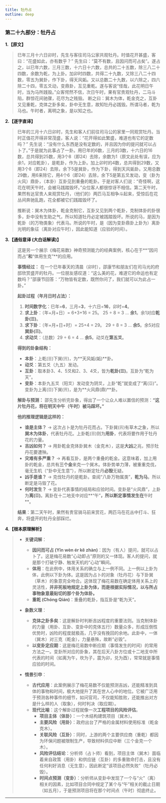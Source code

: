 ```yaml
---
title: 牡丹占
outline: deep
---
```

  
### **第二十九部分：牡丹占**

**1.【原文】**
> 巳年三月十六日卯时，先生与客往司马公家共观牡丹。时值花开甚盛，客曰：“花盛如此，亦有数乎？”
> 先生曰：“莫不有数，且因问而可占矣”。遂占之，以巳年六数，三月三数，十六日十六数，总共的二十五数，除三八二十四数，余数为乾，为上卦。加卯时四数，共得二十九数，又除三八二十四数，零五为巽卦，作下卦，得天风姤。又以总数二十九数，以六除之，四六除二十四，零五爻动，变鼎卦，互见重乾。遂与客说“怪哉，此花明日午时，当为马所践毁。”众客愕然不信，次日午时，果有官贵观牡丹，二马斗陷，群惊花间驰骤，花尽为之贱毁。
> 断之曰：巽木为体，乾金克之，互卦又见重乾，克体之卦多矣，卦中无生意，故知牡丹必践毁。所谓马者，乾为马也。午时者，离明之象，是以知之也。

**2.【逐字直译】**
> 巳年的三月十六日卯时，先生和客人们前往司马公的家里一同观赏牡丹。当时正值花开得非常茂盛，客人说：“花开得如此繁盛，难道也有它的定数吗？”
> 先生说：“没有什么东西是没有定数的，并且因为你的提问就可以占卜了。”于是就为此事占了一卦。用巳年的6数，三月的3数，十六日的16数，总共得到25数，用3个8（即24）去除，余数为1（原文此处有误，应为余1，对应乾卦），是乾卦，作为上卦。加上卯时的4数，总共得到29数，又用3个8（即24）去除，余下5是巽卦，作为下卦，得到天风姤卦。又用总数29数，用6来除它，用4个6（即24）去除，余下5是第五爻发动，变（卦为火风）鼎卦，（本卦）互卦见到重叠的乾卦。于是对客人们说：“奇怪啊，这花在明天午时，会被马践踏毁坏。”众位客人都很惊讶不相信。第二天午时，果然有达官贵人来观赏牡丹，（他们的）两匹马互相争斗起来，受惊后在花丛间奔驰乱跑，花全都被它们践踏毁坏了。
> 
> 推断说：巽木为体卦，乾金克制它，互卦又见到两个乾卦，克制体卦的卦很多，卦中没有生助之气，所以知道牡丹必定被践踏毁坏。所说的马，是因为乾卦（的万物类象）代表马。所说的午时，是（因为变卦鼎卦上卦为）离卦光明的象征（离卦对应午时），因此能知道（应验的时间）。

**3.【通俗意译 (大白话解读)】**
> 这是另一个展示《梅花易数》神奇预测能力的经典案例，核心在于**“因问而占”**和**“体用生克”**的应用。
> 
> **事情经过：**
> 在一个巳年春天的清晨（卯时），邵康节和朋友们在司马光的府邸欣赏盛开的牡丹。一位朋友感叹道：“这么美的花，难道它的命运也有定数吗？”邵康节回答：“万物皆有定数，既然你问了，我们就可以为此占一卦。”
> 
> **起卦过程（年月日时占法）：**
> 1.  **时间数字化**：巳年=**6**，三月=**3**，十六日=**16**，卯时=**4**。
> 2.  **求上卦**：（年+月+日）= 6+3+16 = 25。 25 ÷ 8 = 3 ... **余1**。余1对应**乾卦(☰)**。
> 3.  **求下卦**：（年+月+日+时）= 25+4 = 29。 29 ÷ 8 = 3 ... **余5**。余5对应**巽卦(☴)**。
> 4.  **求动爻**：（总数）29 ÷ 6 = 4 ... **余5**。动爻在**第五爻**。
> 
> **得到的卦象结构：**
> *   **本卦**：上乾(☰)下巽(☴)，为**天风姤(姤)**卦。
> *   **动爻**：第五爻（九五）发动。
> *   **互卦**：取本卦3、4、5爻和2、3、4爻，皆为**乾卦(☰)**。互卦为“乾为天”。
> *   **变卦**：本卦九五爻（阳爻）发动变为阴爻，上卦“乾”就变成了“离(☲)”。变卦为上离(☲)下巽(☴)，是为**火风鼎(鼎)**卦。
> 
> **解卦与预测：**
> 邵先生分析完卦象，得出了一个让众人难以置信的预测：**“这片牡丹花，将在明天中午（午时）被马踩坏。”**
> 
> **他的推理逻辑是这样的：**
> *   **谁是主体？** -> 这次占卜是为牡丹花而占。下卦巽(☴)有草木之象，所以**巽木为体卦**，代表牡丹花。上卦乾(☰)则为**用卦**，代表将要作用于牡丹花的力量。
> *   **吉凶如何？** -> 用卦乾金克体卦巽木（金克木），这是**大凶**之兆，预示牡丹花要遭殃。
> *   **灾难有多严重？** -> 再看互卦，是两个重叠的乾金。这意味着，加上用卦的乾金，总共有**三个金**来克一个巽木。体卦势单力薄，被重重克伐，毫无生机（“卦中无生意”），所以断定牡丹**必毁**无疑。
> *   **凶手是谁？** -> 克伐牡丹的是乾卦。查阅“八卦万物属类”，**乾为马**。所以断定是马毁了花。
> *   **何时发生？** -> 变卦代表事情的结局和应验时间。变卦是“火风鼎”，上卦为**离(☲)**。离卦在十二地支中对应**“午”**，所以断定事情发生在**午时**。
> 
> **结果**：第二天午时，果然有贵官骑马前来赏花，两匹马在花丛中打斗、狂奔，将盛开的牡丹全部踩烂。

**4.【根本原理解析】**
> *   **关键词解**：
>     *   **因问而可占 (Yīn wèn ér kě zhàn)**：因为（有人）提问，就可以占卜了。这是梅花易数“心动即占”原则的又一体现。客人的提问，就是那个打破宁静、触发天机的“心动”瞬间。
>     *   **体用**：在此例中，体用关系的确立与上一例不同。上一例以上卦为体，此例以下卦为体。这是因为占卜的对象（牡丹花）与下卦巽（草木）的象意完全吻合。这体现了梅花易数在确定体用关系上的灵活性，**并非死板地规定上卦为体，而是根据实际情况，以与所占事物象意最贴切的那个卦为体卦。**
>     *   **重乾 (Chóng Qián)**：重叠的乾卦，指互卦是“乾为天”。
> 
> *   **象数义理**：
>     *   **克体之卦多矣**：这是解卦时判断吉凶程度的重要法则。当克制体卦的力量（用卦、互卦、变卦中的克体五行）数量众多，形成压倒性优势时，凶险的程度就极高，几乎没有挽回的余地。此卦中，一体（巽木）对三克（乾金），力量悬殊，故断“必毁”。
>     *   **以变卦定应期**：这是梅花易数中断应期（事情发生的时间）的常用方法之一。变卦所对应的卦象，其在后天八卦方位或十二地支中所代表的时间（如离为午，坎为子，震为卯，兑为酉），常常就是事情应验的时间。
> 
> *   **情景引申**：
>     *   **古代应用**：此案例展示了梅花易数不仅能预测吉凶，还能精准到具体的事物和时间，极大地提升了其在世人心中的地位。它被广泛用于预测各种事件的细节，如问官司，不仅能知胜败，还能推出对方是什么样的人（取象），何时判决（取应期）。
>     *   **现代比喻**：这个解卦过程就像一次**工程项目的风险评估**。
>         *   **项目主体（体卦）**：一个木结构建筑项目（巽木）。
>         *   **主要风险（用卦）**：政府出台了严格的金属材料使用标准（乾金克木）。
>         *   **关联风险（互卦）**：同时，上游的两个主要供应商（重乾）都因为环保问题被限制生产，导致材料供应中断（三个金克一个木）。
>         *   **风险评估结论**：分析师（占卜师）看到，项目主体（巽木）面临着来自政策（用卦）和供应链（互卦）的多重致命打击，且没有任何利好消息（无生意），因此断定“该项目必然失败”（牡丹必毁）。
>         *   **时间点预测（变卦）**：分析师从变卦中发现了一个与“火”（离）相关的因素，比如项目合同中规定了某个与“午”相关的截止日期（如五月），于是预测项目将在那个时间点（午时）彻底终止。

---

